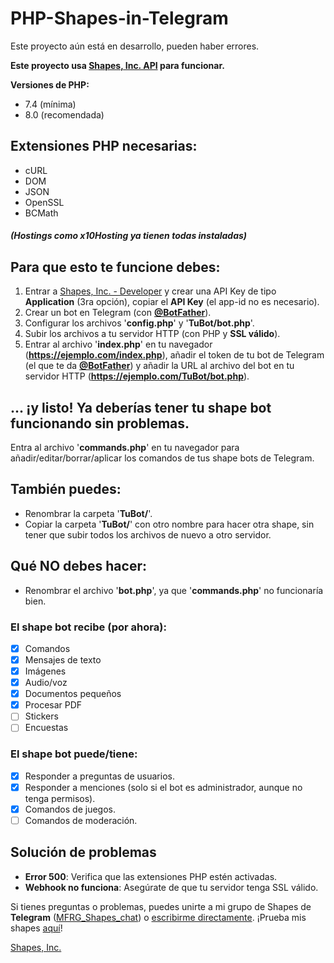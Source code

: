 # PHP-Shapes-in-Telegram
Este proyecto aún está en desarrollo, pueden haber errores.

**Este proyecto usa [Shapes, Inc. API](https://github.com/shapesinc/shapes-api) para funcionar.**

**Versiones de PHP:**
- 7.4 (mínima)
- 8.0 (recomendada)

## Extensiones PHP necesarias:
- cURL
- DOM
- JSON
- OpenSSL
- BCMath

##### (Hostings como x10Hosting ya tienen todas instaladas)

## Para que esto te funcione debes:
1. Entrar a [Shapes, Inc. - Developer](https://shapes.inc/developer) y crear una API Key de tipo **Application** (3ra opción), copiar el **API Key** (el app-id no es necesario).
3. Crear un bot en Telegram (con [**@BotFather**](https://t.me/BotFather)).
4. Configurar los archivos '**config.php**' y '**TuBot/bot.php**'.
5. Subir los archivos a tu servidor HTTP (con PHP y **SSL válido**).
6. Entrar al archivo '**index.php**' en tu navegador (**https://ejemplo.com/index.php**), añadir el token de tu bot de Telegram (el que te da [**@BotFather**](https://t.me/BotFather)) y añadir la URL al archivo del bot en tu servidor HTTP (**https://ejemplo.com/TuBot/bot.php**).

## ... ¡y listo! Ya deberías tener tu shape bot funcionando sin problemas.
Entra al archivo '**commands.php**' en tu navegador para añadir/editar/borrar/aplicar los comandos de tus shape bots de Telegram.

## También puedes:
- Renombrar la carpeta '**TuBot/**'.
- Copiar la carpeta '**TuBot/**' con otro nombre para hacer otra shape, sin tener que subir todos los archivos de nuevo a otro servidor.

## Qué NO debes hacer:
- Renombrar el archivo '**bot.php**', ya que '**commands.php**' no funcionaría bien.

### El shape bot recibe (por ahora):
- [X] Comandos
- [X] Mensajes de texto
- [X] Imágenes
- [X] Audio/voz
- [X] Documentos pequeños
- [X] Procesar PDF
- [ ] Stickers
- [ ] Encuestas

### El shape bot puede/tiene:
- [X] Responder a preguntas de usuarios.
- [X] Responder a menciones (solo si el bot es administrador, aunque no tenga permisos).
- [X] Comandos de juegos.
- [ ] Comandos de moderación.

## Solución de problemas
- **Error 500**: Verifica que las extensiones PHP estén activadas.
- **Webhook no funciona**: Asegúrate de que tu servidor tenga SSL válido.

Si tienes preguntas o problemas, puedes unirte a mi grupo de Shapes de **Telegram** ([MFRG_Shapes_chat](https://t.me/MFRG_Shapes)) o [escribirme directamente](https://t.me/MarcosFRGames).
¡Prueba mis shapes [aquí](https://t.me/MFRG_Shapes)!

[Shapes, Inc.](https://shapes.inc)
